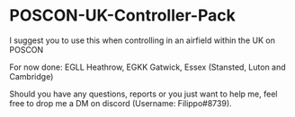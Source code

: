 # POSCON-UK-Controller-Pack
I suggest you to use this when controlling in an airfield within the UK on POSCON

For now done:
EGLL Heathrow,
EGKK Gatwick,
Essex (Stansted, Luton and Cambridge)

Should you have any questions, reports or you just want to help me, feel free to drop me a DM on discord (Username: Filippo#8739). 
